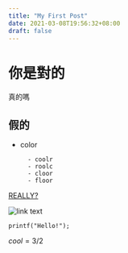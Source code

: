 ```yaml
---
title: "My First Post"
date: 2021-03-08T19:56:32+08:00
draft: false
---
```

# 你是對的

真的嗎

## 假的

- color

        - coolr
        - roolc
        - cloor
        - floor 

[REALLY?](https://www.youtube.com/watch?v=072tU1tamd0)

![link text](https:// "title")

```c=
printf("Hello!");
```

$cool = 3/2$

<header>
</header>

<body>
    
</body>



